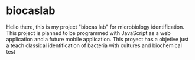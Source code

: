 # biocaslab
Hello there, this is my project "biocas lab" for microbiology identification.
This project is planned to be programmed with JavaScript as a web application and a future mobile application.
This proyect has  a objetive just a teach classical identification of bacteria with cultures and biochemical test
